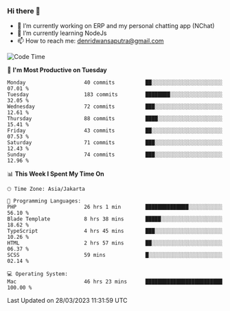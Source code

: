 ### Hi there 👋

- 🔭 I’m currently working on ERP and my personal chatting app (NChat)
- 🌱 I’m currently learning NodeJs
- 📫 How to reach me: denridwansaputra@gmail.com


<!--START_SECTION:waka-->
![Code Time](http://img.shields.io/badge/Code%20Time-2%2C866%20hrs%2039%20mins-blue)

📅 **I'm Most Productive on Tuesday** 

```text
Monday                   40 commits          ██░░░░░░░░░░░░░░░░░░░░░░░   07.01 % 
Tuesday                  183 commits         ████████░░░░░░░░░░░░░░░░░   32.05 % 
Wednesday                72 commits          ███░░░░░░░░░░░░░░░░░░░░░░   12.61 % 
Thursday                 88 commits          ████░░░░░░░░░░░░░░░░░░░░░   15.41 % 
Friday                   43 commits          ██░░░░░░░░░░░░░░░░░░░░░░░   07.53 % 
Saturday                 71 commits          ███░░░░░░░░░░░░░░░░░░░░░░   12.43 % 
Sunday                   74 commits          ███░░░░░░░░░░░░░░░░░░░░░░   12.96 % 
```


📊 **This Week I Spent My Time On** 

```text
🕑︎ Time Zone: Asia/Jakarta

💬 Programming Languages: 
PHP                      26 hrs 1 min        ██████████████░░░░░░░░░░░   56.10 % 
Blade Template           8 hrs 38 mins       █████░░░░░░░░░░░░░░░░░░░░   18.62 % 
TypeScript               4 hrs 45 mins       ███░░░░░░░░░░░░░░░░░░░░░░   10.26 % 
HTML                     2 hrs 57 mins       ██░░░░░░░░░░░░░░░░░░░░░░░   06.37 % 
SCSS                     59 mins             █░░░░░░░░░░░░░░░░░░░░░░░░   02.14 % 

💻 Operating System: 
Mac                      46 hrs 23 mins      █████████████████████████   100.00 % 
```


 Last Updated on 28/03/2023 11:31:59 UTC
<!--END_SECTION:waka-->
